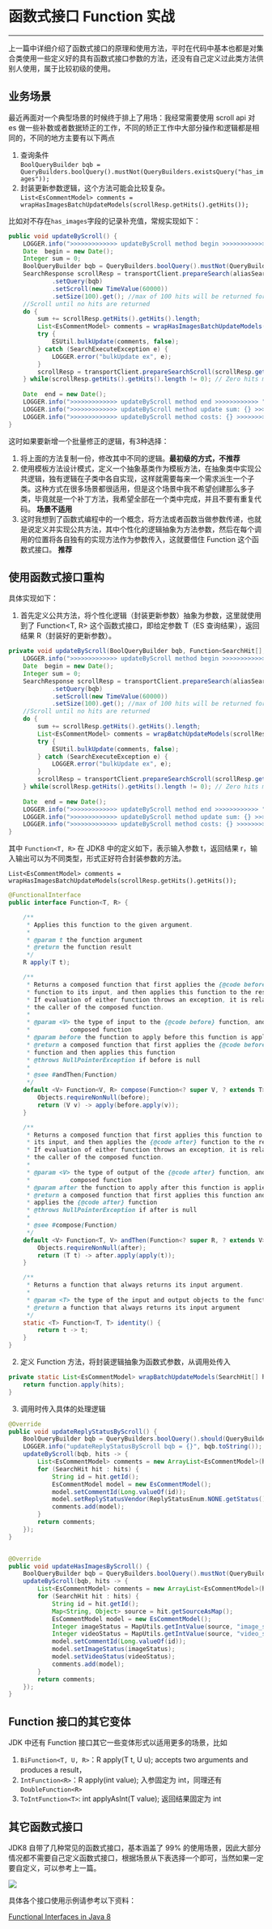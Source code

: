 # 函数式接口 Function 实战
---

上一篇中详细介绍了函数式接口的原理和使用方法，平时在代码中基本也都是对集合类使用一些定义好的具有函数式接口参数的方法，还没有自己定义过此类方法供别人使用，属于比较初级的使用。

## 业务场景

最近再面对一个典型场景的时候终于排上了用场：我经常需要使用 scroll api 对 es 做一些补数或者数据矫正的工作，不同的矫正工作中大部分操作和逻辑都是相同的，不同的地方主要有以下两点

1. 查询条件    
`BoolQueryBuilder bqb = QueryBuilders.boolQuery().mustNot(QueryBuilders.existsQuery("has_images"));`
2. 封装更新参数逻辑，这个方法可能会比较复杂。    
`List<EsCommentModel> comments = wrapHasImagesBatchUpdateModels(scrollResp.getHits().getHits());`

比如对不存在`has_images`字段的记录补充值，常规实现如下：
```java
public void updateByScroll() {
	LOGGER.info(">>>>>>>>>>>>> updateByScroll method begin >>>>>>>>>>>> ");
    Date  begin = new Date();
    Integer sum = 0;
    BoolQueryBuilder bqb = QueryBuilders.boolQuery().mustNot(QueryBuilders.existsQuery("has_images")); //1. 查询逻辑
    SearchResponse scrollResp = transportClient.prepareSearch(aliasSearch).setTypes(TYPE)
    		.setQuery(bqb)
            .setScroll(new TimeValue(60000))
            .setSize(100).get(); //max of 100 hits will be returned for each scroll
    //Scroll until no hits are returned
    do {
    	sum += scrollResp.getHits().getHits().length;
    	List<EsCommentModel> comments = wrapHasImagesBatchUpdateModels(scrollResp.getHits().getHits()); //2. 封装更新参数逻辑
        try {
			ESUtil.bulkUpdate(comments, false);
		} catch (SearchExecuteException e) {
			LOGGER.error("bulkUpdate ex", e);
		}
        scrollResp = transportClient.prepareSearchScroll(scrollResp.getScrollId()).setScroll(new TimeValue(60000)).execute().actionGet();
    } while(scrollResp.getHits().getHits().length != 0); // Zero hits mark the end of the scroll and the while loop.
    
    Date  end = new Date();
    LOGGER.info(">>>>>>>>>>>>> updateByScroll method end >>>>>>>>>>>> ");
    LOGGER.info(">>>>>>>>>>>>> updateByScroll method update sum: {} >>>>>>>>>>>>", sum);
    LOGGER.info(">>>>>>>>>>>>> updateByScroll method costs: {} >>>>>>>>>>>>", end.getTime() - begin.getTime());
}
```

这时如果要新增一个批量修正的逻辑，有3种选择：

1. 将上面的方法复制一份，修改其中不同的逻辑。**最初级的方式，不推荐**
2. 使用模板方法设计模式，定义一个抽象基类作为模板方法，在抽象类中实现公共逻辑，独有逻辑在子类中各自实现，这样就需要每来一个需求派生一个子类。这种方式在很多场景都很适用，但是这个场景中我不希望创建那么多子类，毕竟就是一个补丁方法，我希望全部在一个类中完成，并且不要有重复代码。 **场景不适用**
3. 这时我想到了函数式编程中的一个概念，将方法或者函数当做参数传递，也就是说定义并实现公共方法，其中个性化的逻辑抽象为方法参数，然后在每个调用的位置将各自独有的实现方法作为参数传入，这就要借住 Function 这个函数式接口。 **推荐**

## 使用函数式接口重构

具体实现如下：

1. 首先定义公共方法，将个性化逻辑（封装更新参数）抽象为参数，这里就使用到了 Function<T, R> 这个函数式接口，即给定参数 T（ES 查询结果），返回结果 R（封装好的更新参数）。

```java
private void updateByScroll(BoolQueryBuilder bqb, Function<SearchHit[], List<EsCommentModel>> function) {
	LOGGER.info(">>>>>>>>>>>>> updateByScroll method begin >>>>>>>>>>>> ");
    Date  begin = new Date();
    Integer sum = 0;
    SearchResponse scrollResp = transportClient.prepareSearch(aliasSearch).setTypes(TYPE)
    		.setQuery(bqb)
            .setScroll(new TimeValue(60000))
            .setSize(100).get(); //max of 100 hits will be returned for each scroll
    //Scroll until no hits are returned
    do {
    	sum += scrollResp.getHits().getHits().length;
    	List<EsCommentModel> comments = wrapBatchUpdateModels(scrollResp.getHits().getHits(), function);
        try {
			ESUtil.bulkUpdate(comments, false);
		} catch (SearchExecuteException e) {
			LOGGER.error("bulkUpdate ex", e);
		}
        scrollResp = transportClient.prepareSearchScroll(scrollResp.getScrollId()).setScroll(new TimeValue(60000)).execute().actionGet();
    } while(scrollResp.getHits().getHits().length != 0); // Zero hits mark the end of the scroll and the while loop.
    
    Date  end = new Date();
    LOGGER.info(">>>>>>>>>>>>> updateByScroll method end >>>>>>>>>>>> ");
    LOGGER.info(">>>>>>>>>>>>> updateByScroll method update sum: {} >>>>>>>>>>>>", sum);
    LOGGER.info(">>>>>>>>>>>>> updateByScroll method costs: {} >>>>>>>>>>>>", end.getTime() - begin.getTime());
}
```

其中 `Function<T, R>` 在 JDK8 中的定义如下，表示输入参数 t，返回结果 r，输入输出可以为不同类型，形式正好符合封装参数的方法。 

`List<EsCommentModel> comments = wrapHasImagesBatchUpdateModels(scrollResp.getHits().getHits());`

```java
@FunctionalInterface
public interface Function<T, R> {

    /**
     * Applies this function to the given argument.
     *
     * @param t the function argument
     * @return the function result
     */
    R apply(T t);

    /**
     * Returns a composed function that first applies the {@code before}
     * function to its input, and then applies this function to the result.
     * If evaluation of either function throws an exception, it is relayed to
     * the caller of the composed function.
     *
     * @param <V> the type of input to the {@code before} function, and to the
     *           composed function
     * @param before the function to apply before this function is applied
     * @return a composed function that first applies the {@code before}
     * function and then applies this function
     * @throws NullPointerException if before is null
     *
     * @see #andThen(Function)
     */
    default <V> Function<V, R> compose(Function<? super V, ? extends T> before) {
        Objects.requireNonNull(before);
        return (V v) -> apply(before.apply(v));
    }

    /**
     * Returns a composed function that first applies this function to
     * its input, and then applies the {@code after} function to the result.
     * If evaluation of either function throws an exception, it is relayed to
     * the caller of the composed function.
     *
     * @param <V> the type of output of the {@code after} function, and of the
     *           composed function
     * @param after the function to apply after this function is applied
     * @return a composed function that first applies this function and then
     * applies the {@code after} function
     * @throws NullPointerException if after is null
     *
     * @see #compose(Function)
     */
    default <V> Function<T, V> andThen(Function<? super R, ? extends V> after) {
        Objects.requireNonNull(after);
        return (T t) -> after.apply(apply(t));
    }

    /**
     * Returns a function that always returns its input argument.
     *
     * @param <T> the type of the input and output objects to the function
     * @return a function that always returns its input argument
     */
    static <T> Function<T, T> identity() {
        return t -> t;
    }
}
```

2. 定义 Function 方法，将封装逻辑抽象为函数式参数，从调用处传入

```java
private static List<EsCommentModel> wrapBatchUpdateModels(SearchHit[] hits, Function<SearchHit[], List<EsCommentModel>> function) {
    return function.apply(hits);
}
```

3. 调用时传入具体的处理逻辑

```java
@Override
public void updateReplyStatusByScroll() {
	BoolQueryBuilder bqb = QueryBuilders.boolQuery().should(QueryBuilders.existsQuery("reply_status_jdc")).should(QueryBuilders.existsQuery("reply_status_vendor"));
	LOGGER.info("updateReplyStatusByScroll bqb = {}", bqb.toString());
	updateByScroll(bqb, hits -> {
		List<EsCommentModel> comments = new ArrayList<EsCommentModel>(hits.length); 
	    for (SearchHit hit : hits) {
	    	String id = hit.getId();
	        EsCommentModel model = new EsCommentModel();
	        model.setCommentId(Long.valueOf(id));
	        model.setReplyStatusVendor(ReplyStatusEnum.NONE.getStatus());
	        comments.add(model);
	    }
	    return comments;
	});
}


@Override
public void updateHasImagesByScroll() {
	BoolQueryBuilder bqb = QueryBuilders.boolQuery().mustNot(QueryBuilders.existsQuery("has_images"));
	updateByScroll(bqb, hits -> {
		List<EsCommentModel> comments = new ArrayList<EsCommentModel>(hits.length); 
	    for (SearchHit hit : hits) {
	    	String id = hit.getId();
	        Map<String, Object> source = hit.getSourceAsMap();
	        EsCommentModel model = new EsCommentModel();
	    	Integer imageStatus = MapUtils.getIntValue(source, "image_status", 0);
	        Integer videoStatus = MapUtils.getIntValue(source, "video_status", 0);
	        model.setCommentId(Long.valueOf(id));
	        model.setImageStatus(imageStatus);
	        model.setVideoStatus(videoStatus);
	        comments.add(model);
	    }
	    return comments;
	});
}
```

## Function 接口的其它变体

JDK 中还有 Function 接口其它一些变体形式以适用更多的场景，比如

1. `BiFunction<T, U, R>`：R apply(T t, U u); accepts two arguments and produces a result，
2. `IntFunction<R>`：R apply(int value); 入参固定为 int，同理还有 `DoubleFunction<R>`
3. `ToIntFunction<T>`: int applyAsInt(T value); 返回结果固定为 int


## 其它函数式接口

JDK8 自带了几种常见的函数式接口，基本涵盖了 99% 的使用场景，因此大部分情况都不需要自己定义函数式接口，根据场景从下表选择一个即可，当然如果一定要自定义，可以参考上一篇。

![](https://jverson.oss-cn-beijing.aliyuncs.com/9328bb15521b95a16dc91d207131c9b8.jpg)

具体各个接口使用示例请参考以下资料：

[Functional Interfaces in Java 8
](https://www.baeldung.com/java-8-functional-interfaces)
